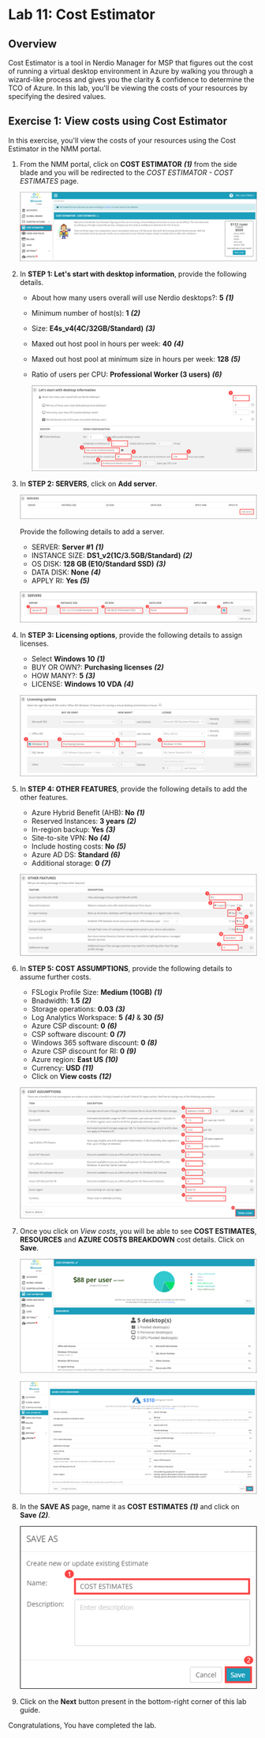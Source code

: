 # Lab 11: Cost Estimator

## Overview

Cost Estimator is a tool in Nerdio Manager for MSP that figures out the cost of running a virtual desktop environment in Azure by walking you through a wizard-like process and gives you the clarity & confidence to determine the TCO of Azure. In this lab, you'll be viewing the costs of your resources by specifying the desired values. 

## Exercise 1: View costs using Cost Estimator

In this exercise, you'll view the costs of your resources using the Cost Estimator in the NMM portal.

1. From the NMM portal, click on **COST ESTIMATOR** ***(1)*** from the side blade and you will be redirected to the *COST ESTIMATOR - COST ESTIMATES* page.

    ![](media/9ss1.png)
   
1. In **STEP 1: Let's start with desktop information**, provide the following details.

   * About how many users overall will use Nerdio desktops?:  **5** ***(1)*** 
   * Minimum number of host(s):  **1** ***(2)***
   * Size:  **E4s_v4(4C/32GB/Standard)** ***(3)***
   * Maxed out host pool in hours per week:  **40** ***(4)***
   * Maxed out host pool at minimum size in hours per week:  **128** ***(5)***
   * Ratio of users per CPU:  **Professional Worker (3 users)** ***(6)***
   
     ![](media/9ss2.png)
   
1. In **STEP 2: SERVERS**, click on **Add server**.

    ![](media/9ss3.1.png)

   Provide the following details to add a server.
   
   * SERVER:  **Server #1** ***(1)***
   * INSTANCE SIZE:  **DS1_v2(1C/3.5GB/Standard)** ***(2)***
   * OS DISK:  **128 GB (E10/Standard SSD)** ***(3)***
   * DATA DISK:  **None** ***(4)***
   * APPLY RI:  **Yes** ***(5)***

    ![](media/9ss3.png)
   
1. In **STEP 3: Licensing options**, provide the following details to assign licenses.

   * Select **Windows 10** ***(1)***
   * BUY OR OWN?:  **Purchasing licenses** ***(2)***
   * HOW MANY?:  **5** ***(3)***
   * LICENSE:  **Windows 10 VDA** ***(4)***
   
    ![](media/9ss4.png)
   
1. In **STEP 4: OTHER FEATURES**, provide the following details to add the other features.

   * Azure Hybrid Benefit (AHB):  **No** ***(1)***
   * Reserved Instances:  **3 years** ***(2)***
   * In-region backup:  **Yes** ***(3)***
   * Site-to-site VPN:  **No** ***(4)***
   * Include hosting costs: **No** ***(5)***
   * Azure AD DS: **Standard** ***(6)***
   * Additional storage:  **0** ***(7)***
   
    ![](media/9ss5.png)

1. In **STEP 5: COST ASSUMPTIONS**, provide the following details to assume further costs.

   * FSLogix Profile Size:  **Medium (10GB)** ***(1)***
   * Bnadwidth:  **1.5** ***(2)***
   * Storage operations:  **0.03** ***(3)***
   * Log Analytics Workspace:  **5** ***(4)*** & **30** ***(5)***
   * Azure CSP discount:  **0** ***(6)***
   * CSP software discount:  **0** ***(7)***
   * Windows 365 software discount:  **0** ***(8)***
   * Azure CSP discount for RI:  **0** ***(9)***
   * Azure region:  **East US** ***(10)***
   * Currency:  **USD** ***(11)***
   * Click on **View costs** ***(12)*** 
   
    ![](media/9ss6.png)
   
1. Once you click on *View costs*, you will be able to see **COST ESTIMATES**, **RESOURCES** and **AZURE COSTS BREAKDOWN** cost details. Click on **Save**.

    ![](media/9ss7.png)
   
    ![](media/9ss8.png)
   
1. In the **SAVE AS** page, name it as **COST ESTIMATES** ***(1)*** and click on **Save** ***(2)***.

    ![](media/9ss9.png)
   
1. Click on the **Next** button present in the bottom-right corner of this lab guide.

Congratulations, You have completed the lab.


  
      
